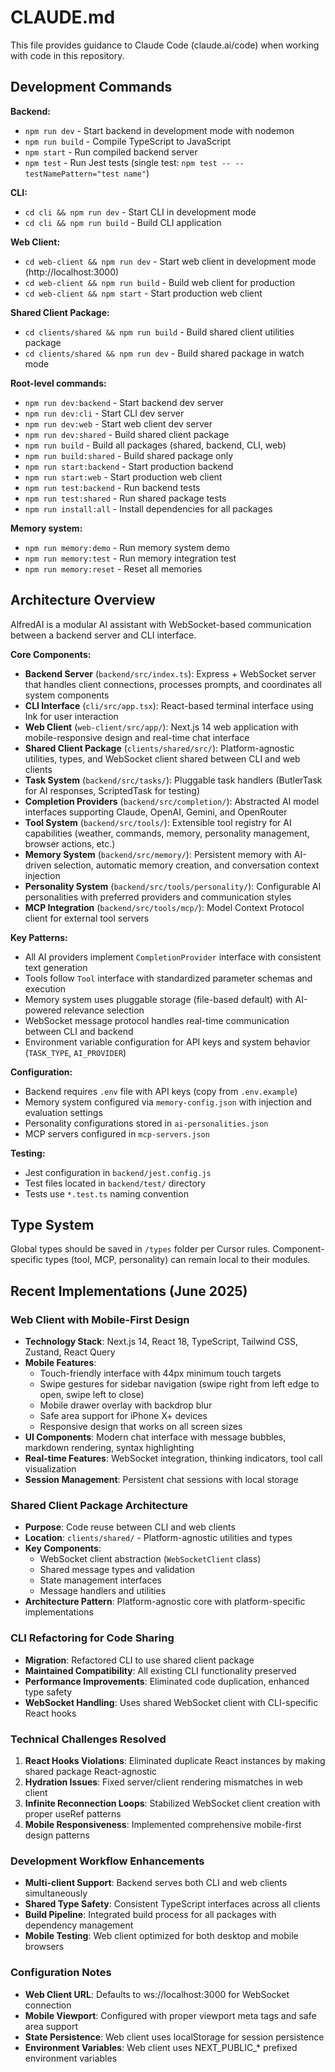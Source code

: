 # CLAUDE.md

This file provides guidance to Claude Code (claude.ai/code) when working with code in this repository.

## Development Commands

**Backend:**
- `npm run dev` - Start backend in development mode with nodemon
- `npm run build` - Compile TypeScript to JavaScript 
- `npm start` - Run compiled backend server
- `npm test` - Run Jest tests (single test: `npm test -- --testNamePattern="test name"`)

**CLI:**
- `cd cli && npm run dev` - Start CLI in development mode
- `cd cli && npm run build` - Build CLI application

**Web Client:**
- `cd web-client && npm run dev` - Start web client in development mode (http://localhost:3000)
- `cd web-client && npm run build` - Build web client for production
- `cd web-client && npm start` - Start production web client

**Shared Client Package:**
- `cd clients/shared && npm run build` - Build shared client utilities package
- `cd clients/shared && npm run dev` - Build shared package in watch mode

**Root-level commands:**
- `npm run dev:backend` - Start backend dev server
- `npm run dev:cli` - Start CLI dev server  
- `npm run dev:web` - Start web client dev server
- `npm run dev:shared` - Build shared client package
- `npm run build` - Build all packages (shared, backend, CLI, web)
- `npm run build:shared` - Build shared package only
- `npm run start:backend` - Start production backend
- `npm run start:web` - Start production web client
- `npm run test:backend` - Run backend tests
- `npm run test:shared` - Run shared package tests
- `npm run install:all` - Install dependencies for all packages

**Memory system:**
- `npm run memory:demo` - Run memory system demo
- `npm run memory:test` - Run memory integration test
- `npm run memory:reset` - Reset all memories

## Architecture Overview

AlfredAI is a modular AI assistant with WebSocket-based communication between a backend server and CLI interface.

**Core Components:**

- **Backend Server** (`backend/src/index.ts`): Express + WebSocket server that handles client connections, processes prompts, and coordinates all system components
- **CLI Interface** (`cli/src/app.tsx`): React-based terminal interface using Ink for user interaction
- **Web Client** (`web-client/src/app/`): Next.js 14 web application with mobile-responsive design and real-time chat interface
- **Shared Client Package** (`clients/shared/src/`): Platform-agnostic utilities, types, and WebSocket client shared between CLI and web clients
- **Task System** (`backend/src/tasks/`): Pluggable task handlers (ButlerTask for AI responses, ScriptedTask for testing)
- **Completion Providers** (`backend/src/completion/`): Abstracted AI model interfaces supporting Claude, OpenAI, Gemini, and OpenRouter
- **Tool System** (`backend/src/tools/`): Extensible tool registry for AI capabilities (weather, commands, memory, personality management, browser actions, etc.)
- **Memory System** (`backend/src/memory/`): Persistent memory with AI-driven selection, automatic memory creation, and conversation context injection
- **Personality System** (`backend/src/tools/personality/`): Configurable AI personalities with preferred providers and communication styles
- **MCP Integration** (`backend/src/tools/mcp/`): Model Context Protocol client for external tool servers

**Key Patterns:**

- All AI providers implement `CompletionProvider` interface with consistent text generation
- Tools follow `Tool` interface with standardized parameter schemas and execution
- Memory system uses pluggable storage (file-based default) with AI-powered relevance selection
- WebSocket message protocol handles real-time communication between CLI and backend
- Environment variable configuration for API keys and system behavior (`TASK_TYPE`, `AI_PROVIDER`)

**Configuration:**
- Backend requires `.env` file with API keys (copy from `.env.example`)
- Memory system configured via `memory-config.json` with injection and evaluation settings
- Personality configurations stored in `ai-personalities.json`
- MCP servers configured in `mcp-servers.json`

**Testing:**
- Jest configuration in `backend/jest.config.js` 
- Test files located in `backend/test/` directory
- Tests use `*.test.ts` naming convention

## Type System

Global types should be saved in `/types` folder per Cursor rules. Component-specific types (tool, MCP, personality) can remain local to their modules.

## Recent Implementations (June 2025)

### Web Client with Mobile-First Design
- **Technology Stack**: Next.js 14, React 18, TypeScript, Tailwind CSS, Zustand, React Query
- **Mobile Features**: 
  - Touch-friendly interface with 44px minimum touch targets
  - Swipe gestures for sidebar navigation (swipe right from left edge to open, swipe left to close)
  - Mobile drawer overlay with backdrop blur
  - Safe area support for iPhone X+ devices
  - Responsive design that works on all screen sizes
- **UI Components**: Modern chat interface with message bubbles, markdown rendering, syntax highlighting
- **Real-time Features**: WebSocket integration, thinking indicators, tool call visualization
- **Session Management**: Persistent chat sessions with local storage

### Shared Client Package Architecture
- **Purpose**: Code reuse between CLI and web clients
- **Location**: `clients/shared/` - Platform-agnostic utilities and types
- **Key Components**:
  - WebSocket client abstraction (`WebSocketClient` class)
  - Shared message types and validation
  - State management interfaces
  - Message handlers and utilities
- **Architecture Pattern**: Platform-agnostic core with platform-specific implementations

### CLI Refactoring for Code Sharing
- **Migration**: Refactored CLI to use shared client package
- **Maintained Compatibility**: All existing CLI functionality preserved
- **Performance Improvements**: Eliminated code duplication, enhanced type safety
- **WebSocket Handling**: Uses shared WebSocket client with CLI-specific React hooks

### Technical Challenges Resolved
1. **React Hooks Violations**: Eliminated duplicate React instances by making shared package React-agnostic
2. **Hydration Issues**: Fixed server/client rendering mismatches in web client
3. **Infinite Reconnection Loops**: Stabilized WebSocket client creation with proper useRef patterns
4. **Mobile Responsiveness**: Implemented comprehensive mobile-first design patterns

### Development Workflow Enhancements
- **Multi-client Support**: Backend serves both CLI and web clients simultaneously
- **Shared Type Safety**: Consistent TypeScript interfaces across all clients
- **Build Pipeline**: Integrated build process for all packages with dependency management
- **Mobile Testing**: Web client optimized for both desktop and mobile browsers

### Configuration Notes
- **Web Client URL**: Defaults to ws://localhost:3000 for WebSocket connection
- **Mobile Viewport**: Configured with proper viewport meta tags and safe area support
- **State Persistence**: Web client uses localStorage for session persistence
- **Environment Variables**: Web client uses NEXT_PUBLIC_* prefixed environment variables